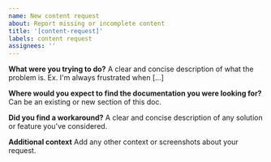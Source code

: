 ```yaml
---
name: New content request
about: Report missing or incomplete content
title: '[content-request]'
labels: content request
assignees: ''
---
```


**What were you trying to do?**
A clear and concise description of what the problem is. Ex. I'm always frustrated when [...]

**Where would you expect to find the documentation you were looking for?**
Can be an existing or new section of this doc.

**Did you find a workaround?**
A clear and concise description of any solution or feature you've considered.

**Additional context**
Add any other context or screenshots about your request.

